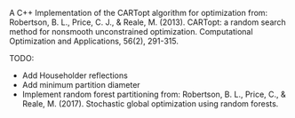 A C++ Implementation of the CARTopt algorithm for optimization from:
Robertson, B. L., Price, C. J., & Reale, M. (2013). CARTopt: a random search method for nonsmooth unconstrained optimization. Computational Optimization and Applications, 56(2), 291-315.

TODO:
- Add Householder reflections
- Add minimum partition diameter
- Implement random forest partitioning from:
Robertson, B. L., Price, C., & Reale, M. (2017). Stochastic global optimization using random forests.